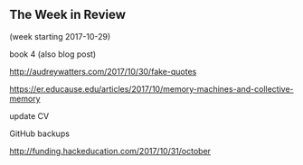## The Week in Review

(week starting 2017-10-29)

book 4 (also blog post)

http://audreywatters.com/2017/10/30/fake-quotes

https://er.educause.edu/articles/2017/10/memory-machines-and-collective-memory

update CV

GitHub backups

http://funding.hackeducation.com/2017/10/31/october
